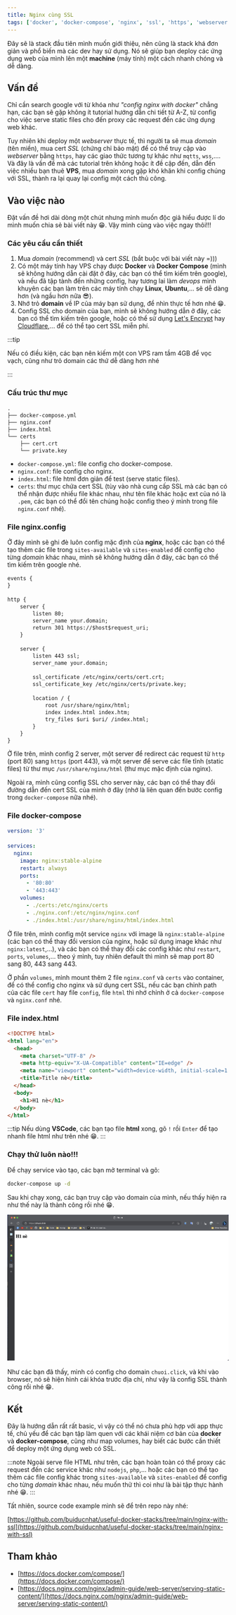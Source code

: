 ```yaml
---
title: Nginx cùng SSL
tags: ['docker', 'docker-compose', 'nginx', 'ssl', 'https', 'webserver']
---
```


Đây sẽ là stack đầu tiên mình muốn giới thiệu, nên cũng là stack khá đơn giản và phổ biến mà các dev hay sử dụng. Nó sẽ giúp bạn deploy các ứng dụng web của mình lên một **machine** (máy tính) một cách nhanh chóng và dễ dàng.

## Vấn đề

Chỉ cần search google với từ khóa như _"config nginx with docker"_ chẳng hạn, các bạn sẽ gặp không ít tutorial hướng dẫn chi tiết từ A-Z, từ config cho việc serve static files cho đến proxy các request đến các ứng dụng web khác.

Tuy nhiên khi deploy một _webserver_ thực tế, thì người ta sẽ mua _domain_ (tên miền), mua cert _SSL_ (chứng chỉ bảo mật) để có thể truy cập vào _webserver_ bằng `https`, hay các giao thức tương tự khác như `mqtts`, `wss`,.... Và đây là vấn đề mà các tutorial trên không hoặc ít đề cập đến, dẫn đến việc nhiều bạn thuê **VPS**, mua _domain_ xong gặp khó khăn khi config chúng với SSL, thành ra lại quay lại config một cách thủ công.

## Vào việc nào

Đặt vấn đề hơi dài dòng một chút nhưng mình muốn độc giả hiểu được lí do mình muốn chia sẻ bài viết này 😁. Vậy mình cùng vào việc ngay thôi!!!

### Các yêu cầu cần thiết

1. Mua _domain_ (recommend) và cert _SSL_ (bắt buộc với bài viết này =)))
2. Có một máy tính hay VPS chạy được **Docker** và **Docker Compose** (mình sẽ không hướng dẫn cài đặt ở đây, các bạn có thể tìm kiếm trên google), và nếu đã tập tành đến những config, hay tương lai làm _devops_ mình khuyên các bạn làm trên các máy tính chạy **Linux**, **Ubuntu**,... sẽ dễ dàng hơn (và ngầu hơn nữa 😎).
3. Nhớ trỏ **domain** về IP của máy bạn sử dụng, để nhìn thực tế hơn nhé 😁.
4. Config SSL cho domain của bạn, mình sẽ không hướng dẫn ở đây, các bạn có thể tìm kiếm trên google, hoặc có thể sử dụng [Let's Encrypt](https://letsencrypt.org/) hay [Cloudflare](https://www.cloudflare.com/),... để có thể tạo cert SSL miễn phí.

:::tip

Nếu có điều kiện, các bạn nên kiếm một con VPS ram tầm 4GB để vọc vạch, cũng như trỏ domain các thứ dễ dàng hơn nhé

:::

### Cấu trúc thư mục

```
.
├── docker-compose.yml
├── nginx.conf
├── index.html
└── certs
    ├── cert.crt
    └── private.key
```

- `docker-compose.yml`: file config cho docker-compose.
- `nginx.conf`: file config cho nginx.
- `index.html`: file html đơn giản để test (serve static files).
- `certs`: thư mục chứa cert SSL (tùy vào nhà cung cấp SSL mà các bạn có thể nhận được nhiều file khác nhau, như tên file khác hoặc ext của nó là `.pem`, các bạn có thể đổi tên chúng hoặc config theo ý mình trong file `nginx.conf` nhé).

### File nginx.config

Ở đây mình sẽ ghi đè luôn config mặc định của **nginx**, hoặc các bạn có thể tạo thêm các file trong `sites-available` và `sites-enabled` để config cho từng _domain_ khác nhau, mình sẽ không hướng dẫn ở đây, các bạn có thể tìm kiếm trên google nhé.

```nginx
events {
}

http {
    server {
        listen 80;
        server_name your.domain;
        return 301 https://$host$request_uri;
    }

    server {
        listen 443 ssl;
        server_name your.domain;

        ssl_certificate /etc/nginx/certs/cert.crt;
        ssl_certificate_key /etc/nginx/certs/private.key;

        location / {
            root /usr/share/nginx/html;
            index index.html index.htm;
            try_files $uri $uri/ /index.html;
        }
    }
}
```

Ở file trên, mình config 2 server, một server để redirect các request từ `http` (port 80) sang `https` (port 443), và một server để serve các file tĩnh (static files) từ thư mục `/usr/share/nginx/html` (thư mục mặc định của nginx).

Ngoài ra, mình cũng config SSL cho server này, các bạn có thể thay đổi đường dẫn đến cert SSL của mình ở đây (nhớ là liên quan đến bước config trong `docker-compose` nữa nhé).

### File docker-compose

```yaml
version: '3'

services:
  nginx:
    image: nginx:stable-alpine
    restart: always
    ports:
      - '80:80'
      - '443:443'
    volumes:
      - ./certs:/etc/nginx/certs
      - ./nginx.conf:/etc/nginx/nginx.conf
      - ./index.html:/usr/share/nginx/html/index.html
```

Ở file trên, mình config một service `nginx` với image là `nginx:stable-alpine` (các bạn có thể thay đổi version của nginx, hoặc sử dụng image khác như `nginx:latest`,...), và các bạn có thể thay đổi các config khác như `restart`, `ports`, `volumes`,... theo ý mình, tuy nhiên default thì mình sẽ map port 80 sang 80, 443 sang 443.

Ở phần `volumes`, mình mount thêm 2 file `nginx.conf` và `certs` vào container, để có thể config cho nginx và sử dụng cert SSL, nếu các bạn chỉnh path của các file `cert` hay file `config`, file `html` thì nhớ chỉnh ở cả `docker-compose` và `nginx.conf` nhé.

### File index.html

```html
<!DOCTYPE html>
<html lang="en">
  <head>
    <meta charset="UTF-8" />
    <meta http-equiv="X-UA-Compatible" content="IE=edge" />
    <meta name="viewport" content="width=device-width, initial-scale=1.0" />
    <title>Title nè</title>
  </head>
  <body>
    <h1>H1 nè</h1>
  </body>
</html>
```

:::tip
Nếu dùng **VSCode**, các bạn tạo file **html** xong, gõ `!` rồi `Enter` để tạo nhanh file html như trên nhé 😁.
:::

### Chạy thử luôn nào!!!

Để chạy service vào tạo, các bạn mở terminal và gõ:

```bash
docker-compose up -d
```

Sau khi chạy xong, các bạn truy cập vào domain của mình, nếu thấy hiện ra như thế này là thành công rồi nhé 😁.

![result-1](./result-1.png)

Như các bạn đã thấy, mình có config cho domain `chuoi.click`, và khi vào browser, nó sẽ hiện hình cái khóa trước địa chỉ, như vậy là config SSL thành công rồi nhé 😁.

## Kết

Đây là hướng dẫn rất rất basic, vì vậy có thể nó chưa phù hợp với app thực tế, chủ yếu để các bạn tập làm quen với các khái niệm cơ bản của **docker** và **docker-compose**, cũng như map volumes, hay biết các bước cần thiết để deploy một ứng dụng web có SSL.

:::note
Ngoài serve file HTML như trên, các bạn hoàn toàn có thể proxy các request đến các service khác như `nodejs`, `php`,... hoặc các bạn có thể tạo thêm các file config khác trong `sites-available` và `sites-enabled` để config cho từng _domain_ khác nhau, nếu muốn thử thì coi như là bài tập thực hành nhé 😁.
:::

Tất nhiên, source code example mình sẽ để trên repo này nhé:

[https://github.com/buiducnhat/useful-docker-stacks/tree/main/nginx-with-ssl](https://github.com/buiducnhat/useful-docker-stacks/tree/main/nginx-with-ssl)

## Tham khảo

- [https://docs.docker.com/compose/](https://docs.docker.com/compose/)
- [https://docs.nginx.com/nginx/admin-guide/web-server/serving-static-content/](https://docs.nginx.com/nginx/admin-guide/web-server/serving-static-content/)
